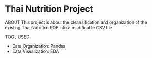 # Thai Nutrition Project

ABOUT
This project is about the cleansification and organization of the existing Thai Nutrition PDF into a modificable CSV file

TOOL USED
- Data Organization: Pandas
- Data Visualization: EDA
